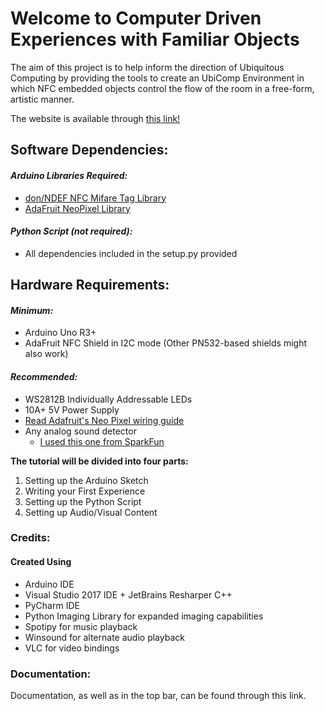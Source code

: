 # Welcome to Computer Driven Experiences with Familiar Objects

The aim of this project is to help inform the direction of Ubiquitous Computing by providing the tools to create an UbiComp Environment in which NFC embedded objects control the flow of the room in a free-form, artistic manner.

The website is available through [this link!](https://telebooth.github.io/CDEFO/)

## Software Dependencies:
  #### _Arduino Libraries Required:_
  - [don/NDEF NFC Mifare Tag Library](https://github.com/don/NDEF)
  - [AdaFruit NeoPixel Library](https://github.com/adafruit/Adafruit_NeoPixel)

  #### _Python Script (not required):_
  - All dependencies included in the setup.py provided

## Hardware Requirements:
  #### _Minimum:_
  - Arduino Uno R3+
  - AdaFruit NFC Shield in I2C mode (Other PN532-based shields might also work)

  #### _Recommended:_
  - WS2812B Individually Addressable LEDs
  - 10A+ 5V Power Supply
  - [Read Adafruit's Neo Pixel wiring guide](https://learn.adafruit.com/adafruit-neopixel-uberguide/the-magic-of-neopixels)
  - Any analog sound detector
  	- [I used this one from SparkFun](https://www.sparkfun.com/products/12642?_ga=2.233181918.1518020675.1526440855-1533495399.1518571797)


**The tutorial will be divided into four parts:**
1. Setting up the Arduino Sketch
2. Writing your First Experience
3. Setting up the Python Script
4. Setting up Audio/Visual Content
    
### Credits:
#### Created Using
- Arduino IDE
- Visual Studio 2017 IDE + JetBrains Resharper C++
- PyCharm IDE
- Python Imaging Library for expanded imaging capabilities
- Spotipy for music playback
- Winsound for alternate audio playback
- VLC for video bindings

### Documentation:
Documentation, as well as in the top bar, can be found through this link.
